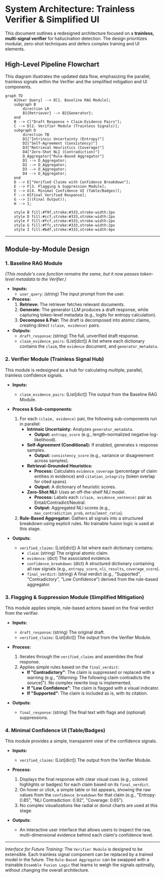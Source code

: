 # System Architecture: Trainless Verifier & Simplified UI

This document outlines a redesigned architecture focused on a **trainless, multi-signal verifier** for hallucination detection. The design prioritizes modular, zero-shot techniques and defers complex training and UI elements.

## High-Level Pipeline Flowchart

This diagram illustrates the updated data flow, emphasizing the parallel, trainless signals within the Verifier and the simplified mitigation and UI components.

```mermaid
graph TD
    A[User Query] --> B[1. Baseline RAG Module];
    subgraph B
        direction LR
        B1{Retriever} --> B2{Generator};
    end
    B --> C["Draft Response + Claim-Evidence Pairs"];
    C --> D[2. Verifier Module (Trainless Signals)];
    subgraph D
        direction TB
        D1["Intrinsic Uncertainty (Entropy)"]
        D2["Self-Agreement (Consistency)"]
        D3["Retrieval Heuristics (Coverage)"]
        D4["Zero-Shot NLI (Contradiction)"]
        D_Aggregator{"Rule-Based Aggregator"}
        D1 --> D_Aggregator;
        D2 --> D_Aggregator;
        D3 --> D_Aggregator;
        D4 --> D_Aggregator;
    end
    D --> E["Verified Claims with Confidence Breakdown"];
    E --> F[3. Flagging & Suppression Module];
    E --> G[4. Minimal Confidence UI (Table/Badges)];
    F --> H[Final Verified Response];
    G --> I((Final Output));
    H --> I;

    style B fill:#f9f,stroke:#333,stroke-width:2px
    style D fill:#ccf,stroke:#333,stroke-width:2px
    style F fill:#fcf,stroke:#333,stroke-width:2px
    style G fill:#ffc,stroke:#333,stroke-width:2px
    style I fill:#bdf,stroke:#333,stroke-width:4px
```

---

## Module-by-Module Design

### 1. Baseline RAG Module
*(This module's core function remains the same, but it now passes token-level metadata to the Verifier.)*

-   **Inputs:**
    -   `user_query`: (string) The input prompt from the user.
-   **Process:**
    1.  **Retrieve:** The retriever fetches relevant documents.
    2.  **Generate:** The generator LLM produces a draft response, while capturing token-level metadata (e.g., logits for entropy calculation).
    3.  **Decompose & Pair:** The draft is decomposed into atomic claims, creating direct `(claim, evidence)` pairs.
-   **Outputs:**
    -   `draft_response`: (string) The full, unverified draft response.
    -   `claim_evidence_pairs`: (List[dict]) A list where each dictionary contains the `claim`, the `evidence` document, and `generator_metadata`.

### 2. Verifier Module (Trainless Signal Hub)

This module is redesigned as a hub for calculating multiple, parallel, trainless confidence signals.

-   **Inputs:**
    -   `claim_evidence_pairs`: (List[dict]) The output from the Baseline RAG Module.

-   **Process & Sub-components:**
    1.  For each `(claim, evidence)` pair, the following sub-components run in parallel:
        -   **Intrinsic Uncertainty:** Analyzes `generator_metadata`.
            -   **Output:** `entropy_score` (e.g., length-normalized negative log-likelihood).
        -   **Self-Agreement (Conditional):** If enabled, generates `k` response samples.
            -   **Output:** `consistency_score` (e.g., variance or disagreement across samples).
        -   **Retrieval-Grounded Heuristics:**
            -   **Process:** Calculates `evidence_coverage` (percentage of claim entities in evidence) and `citation_integrity` (token overlap for cited spans).
            -   **Output:** A dictionary of heuristic scores.
        -   **Zero-Shot NLI:** Uses an off-the-shelf NLI model.
            -   **Process:** Labels each `(claim, evidence_sentence)` pair as Entail/Contradict/Neutral.
            -   **Output:** Aggregated NLI scores (e.g., `max_contradiction_prob`, `entailment_ratio`).
    2.  **Rule-Based Aggregator:** Gathers all signals into a structured breakdown using explicit rules. No trainable fusion logic is used at this stage.

-   **Outputs:**
    -   `verified_claims`: (List[dict]) A list where each dictionary contains:
        -   `claim`: (string) The original atomic claim.
        -   `evidence`: (dict) The associated evidence.
        -   `confidence_breakdown`: (dict) A structured dictionary containing all raw signals (e.g., `entropy_score`, `nli_results`, `coverage_score`).
        -   `final_verdict`: (string) A final verdict (e.g., "Supported", "Contradictory", "Low Confidence") derived from the rule-based aggregator.

### 3. Flagging & Suppression Module (Simplified Mitigation)

This module applies simple, rule-based actions based on the final verdict from the verifier.

-   **Inputs:**
    -   `draft_response`: (string) The original draft.
    -   `verified_claims`: (List[dict]) The output from the Verifier Module.

-   **Process:**
    1.  Iterates through the `verified_claims` and assembles the final response.
    2.  Applies simple rules based on the `final_verdict`:
        -   **If "Contradictory"**: The claim is suppressed or replaced with a warning (e.g., "[Warning: The following claim contradicts the source]"). No complex rewrite loop is implemented.
        -   **If "Low Confidence"**: The claim is flagged with a visual indicator.
        -   **If "Supported"**: The claim is included as is, with its citation.

-   **Outputs:**
    -   `final_response`: (string) The final text with flags and (optional) suppressions.

### 4. Minimal Confidence UI (Table/Badges)

This module provides a simple, transparent view of the confidence signals.

-   **Inputs:**
    -   `verified_claims`: (List[dict]) The output from the Verifier Module.

-   **Process:**
    1.  Displays the final response with clear visual cues (e.g., colored highlights or badges) for each claim based on its `final_verdict`.
    2.  On hover or click, a simple table or list appears, showing the raw values from the `confidence_breakdown` for that claim (e.g., "Entropy: 0.85", "NLI Contradiction: 0.92", "Coverage: 0.65").
    3.  No complex visualizations like radial or donut charts are used at this stage.

-   **Outputs:**
    -   An interactive user interface that allows users to inspect the raw, multi-dimensional evidence behind each claim's confidence level.

---
*Interface for Future Training:* The `Verifier Module` is designed to be extensible. Each trainless signal component can be replaced by a trained model in the future. The `Rule-Based Aggregator` can be swapped with a trainable `Ensemble Fusion Logic` that learns to weigh the signals optimally, without changing the overall architecture.
